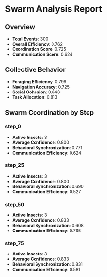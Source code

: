 # Swarm Analysis Report

## Overview
- **Total Events**: 300
- **Overall Efficiency**: 0.762
- **Coordination Score**: 0.725
- **Communication Score**: 0.624

## Collective Behavior

- **Foraging Efficiency**: 0.799
- **Navigation Accuracy**: 0.725
- **Social Cohesion**: 0.643
- **Task Allocation**: 0.813

## Swarm Coordination by Step

### step_0
- **Active Insects**: 3
- **Average Confidence**: 0.800
- **Behavioral Synchronization**: 0.771
- **Communication Efficiency**: 0.624

### step_25
- **Active Insects**: 3
- **Average Confidence**: 0.800
- **Behavioral Synchronization**: 0.690
- **Communication Efficiency**: 0.527

### step_50
- **Active Insects**: 3
- **Average Confidence**: 0.833
- **Behavioral Synchronization**: 0.608
- **Communication Efficiency**: 0.765

### step_75
- **Active Insects**: 3
- **Average Confidence**: 0.833
- **Behavioral Synchronization**: 0.831
- **Communication Efficiency**: 0.581

